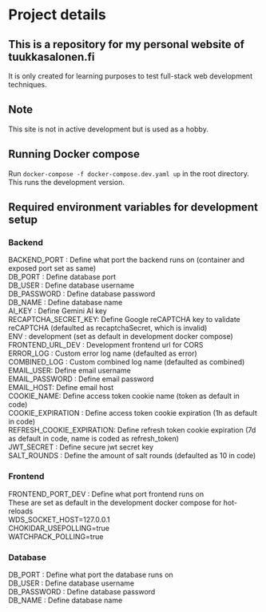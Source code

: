 # Project details

## This is a repository for my personal website of tuukkasalonen.fi
It is only created for learning purposes to test full-stack web development techniques.

## Note
This site is not in active development but is used as a hobby.

## Running Docker compose
Run `docker-compose -f docker-compose.dev.yaml up` in the root directory.\
This runs the development version.

## Required environment variables for development setup
### Backend
BACKEND_PORT : Define what port the backend runs on (container and exposed port set as same)\
DB_PORT : Define database port\
DB_USER : Define database username\
DB_PASSWORD : Define database password\
DB_NAME : Define database name\
AI_KEY : Define Gemini AI key\
RECAPTCHA_SECRET_KEY: Define Google reCAPTCHA key to validate reCAPTCHA (defaulted as recaptchaSecret, which is invalid)\
ENV : development (set as default in development docker compose)\
FRONTEND_URL_DEV : Development frontend url for CORS\
ERROR_LOG : Custom error log name (defaulted as error)\
COMBINED_LOG : Custom combined log name (defaulted as combined)\
EMAIL_USER: Define email username\
EMAIL_PASSWORD : Define email password\
EMAIL_HOST: Define email host\
COOKIE_NAME: Define access token cookie name (token as default in code)\
COOKIE_EXPIRATION : Define access token cookie expiration (1h as default in code)\
REFRESH_COOKIE_EXPIRATION: Define refresh token cookie expiration (7d as default in code, name is coded as refresh_token)\
JWT_SECRET : Define secure jwt secret key\
SALT_ROUNDS : Define the amount of salt rounds (defaulted as 10 in code)

### Frontend
FRONTEND_PORT_DEV : Define what port frontend runs on\
These are set as default in the development docker compose for hot-reloads\
WDS_SOCKET_HOST=127.0.0.1\
CHOKIDAR_USEPOLLING=true\
WATCHPACK_POLLING=true

### Database
DB_PORT : Define what port the database runs on\
DB_USER : Define database username\
DB_PASSWORD : Define database password\
DB_NAME : Define database name
